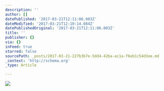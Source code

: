 ```yaml
---
description: ''
author: []
datePublished: '2017-03-21T12:11:06.003Z'
dateModified: '2017-03-21T12:10:14.084Z'
datePublishedOriginal: '2017-03-21T12:11:06.003Z'
title: ''
publisher: {}
via: {}
inFeed: true
starred: false
sourcePath: _posts/2017-03-21-227b3b7e-5dd4-42ba-ac1a-f6eb1c54d3ee.md
_context: 'http://schema.org'
_type: Article

---
```

![](https://the-grid-user-content.s3-us-west-2.amazonaws.com/dfa2d688-bed8-4e10-b844-96345700b8d4.png)